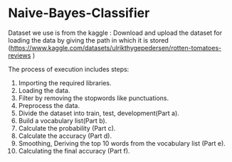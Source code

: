 # Naive-Bayes-Classifier
Dataset we use is from the kaggle : Download and upload the dataset for loading the data by giving the path in which it is stored (https://www.kaggle.com/datasets/ulrikthygepedersen/rotten-tomatoes-reviews )

The process of execution includes steps:
1. Importing the required libraries.
2. Loading the data.
3. Filter by removing the stopwords like punctuations.
4. Preprocess the data.
5. Divide the dataset into train, test, development(Part a).
6. Build a vocabulary list(Part b).
7. Calculate the probability (Part c).
8. Calculate the accuracy (Part d).
9. Smoothing, Deriving the top 10 words from the vocabulary list (Part e).
10. Calculating the final accuracy (Part f).

